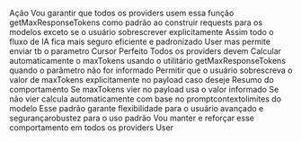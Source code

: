 Ação
Vou garantir que todos os providers usem essa função getMaxResponseTokens como padrão ao construir requests para os modelos exceto se o usuário sobrescrever explicitamente
Assim todo o fluxo de IA fica mais seguro eficiente e padronizado
User
mas permite enviar tb o parametro
Cursor
 Perfeito
Todos os providers devem
 Calcular automaticamente o maxTokens usando o utilitário getMaxResponseTokens quando o parâmetro não for informado
 Permitir que o usuário sobrescreva o valor de maxTokens explicitamente no payload caso deseje
Resumo do comportamento
 Se maxTokens vier no payload usa o valor informado
 Se não vier calcula automaticamente com base no promptcontextolimites do modelo
Esse padrão garante flexibilidade para o usuário avançado e segurançarobustez para o uso padrão
Vou manter e reforçar esse comportamento em todos os providers
User